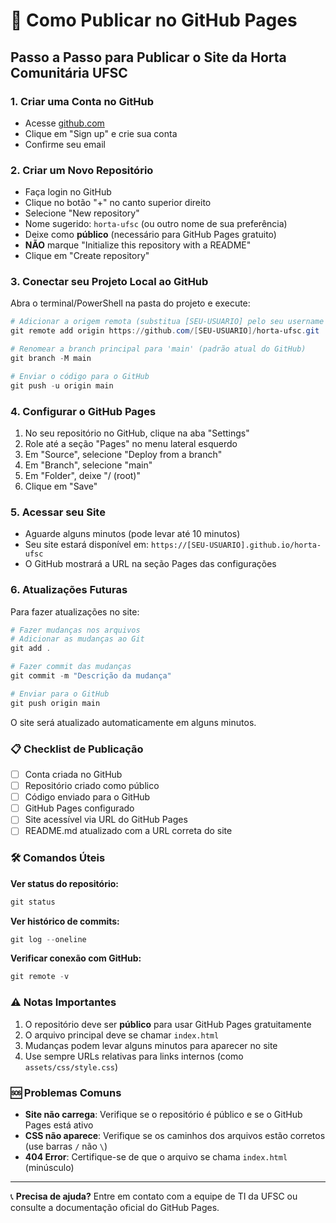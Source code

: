# 🚀 Como Publicar no GitHub Pages

## Passo a Passo para Publicar o Site da Horta Comunitária UFSC

### 1. Criar uma Conta no GitHub
- Acesse [github.com](https://github.com)
- Clique em "Sign up" e crie sua conta
- Confirme seu email

### 2. Criar um Novo Repositório
- Faça login no GitHub
- Clique no botão "+" no canto superior direito
- Selecione "New repository"
- Nome sugerido: `horta-ufsc` (ou outro nome de sua preferência)
- Deixe como **público** (necessário para GitHub Pages gratuito)
- **NÃO** marque "Initialize this repository with a README"
- Clique em "Create repository"

### 3. Conectar seu Projeto Local ao GitHub
Abra o terminal/PowerShell na pasta do projeto e execute:

```powershell
# Adicionar a origem remota (substitua [SEU-USUARIO] pelo seu username do GitHub)
git remote add origin https://github.com/[SEU-USUARIO]/horta-ufsc.git

# Renomear a branch principal para 'main' (padrão atual do GitHub)
git branch -M main

# Enviar o código para o GitHub
git push -u origin main
```

### 4. Configurar o GitHub Pages
1. No seu repositório no GitHub, clique na aba "Settings"
2. Role até a seção "Pages" no menu lateral esquerdo
3. Em "Source", selecione "Deploy from a branch"
4. Em "Branch", selecione "main"
5. Em "Folder", deixe "/ (root)"
6. Clique em "Save"

### 5. Acessar seu Site
- Aguarde alguns minutos (pode levar até 10 minutos)
- Seu site estará disponível em: `https://[SEU-USUARIO].github.io/horta-ufsc`
- O GitHub mostrará a URL na seção Pages das configurações

### 6. Atualizações Futuras
Para fazer atualizações no site:

```powershell
# Fazer mudanças nos arquivos
# Adicionar as mudanças ao Git
git add .

# Fazer commit das mudanças
git commit -m "Descrição da mudança"

# Enviar para o GitHub
git push origin main
```

O site será atualizado automaticamente em alguns minutos.

### 📋 Checklist de Publicação
- [ ] Conta criada no GitHub
- [ ] Repositório criado como público
- [ ] Código enviado para o GitHub
- [ ] GitHub Pages configurado
- [ ] Site acessível via URL do GitHub Pages
- [ ] README.md atualizado com a URL correta do site

### 🛠️ Comandos Úteis

**Ver status do repositório:**
```powershell
git status
```

**Ver histórico de commits:**
```powershell
git log --oneline
```

**Verificar conexão com GitHub:**
```powershell
git remote -v
```

### ⚠️ Notas Importantes
1. O repositório deve ser **público** para usar GitHub Pages gratuitamente
2. O arquivo principal deve se chamar `index.html`
3. Mudanças podem levar alguns minutos para aparecer no site
4. Use sempre URLs relativas para links internos (como `assets/css/style.css`)

### 🆘 Problemas Comuns
- **Site não carrega**: Verifique se o repositório é público e se o GitHub Pages está ativo
- **CSS não aparece**: Verifique se os caminhos dos arquivos estão corretos (use barras `/` não `\`)
- **404 Error**: Certifique-se de que o arquivo se chama `index.html` (minúsculo)

---

📞 **Precisa de ajuda?** Entre em contato com a equipe de TI da UFSC ou consulte a documentação oficial do GitHub Pages.